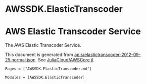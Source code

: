 # AWSSDK.ElasticTranscoder

# AWS Elastic Transcoder Service

The AWS Elastic Transcoder Service.

This document is generated from
[apis/elastictranscoder-2012-09-25.normal.json](https://github.com/aws/aws-sdk-js/blob/master/apis/elastictranscoder-2012-09-25.normal.json).
See [JuliaCloud/AWSCore.jl](https://github.com/JuliaCloud/AWSCore.jl).

```@index
Pages = ["AWSSDK.ElasticTranscoder.md"]
```

```@autodocs
Modules = [AWSSDK.ElasticTranscoder]
```
